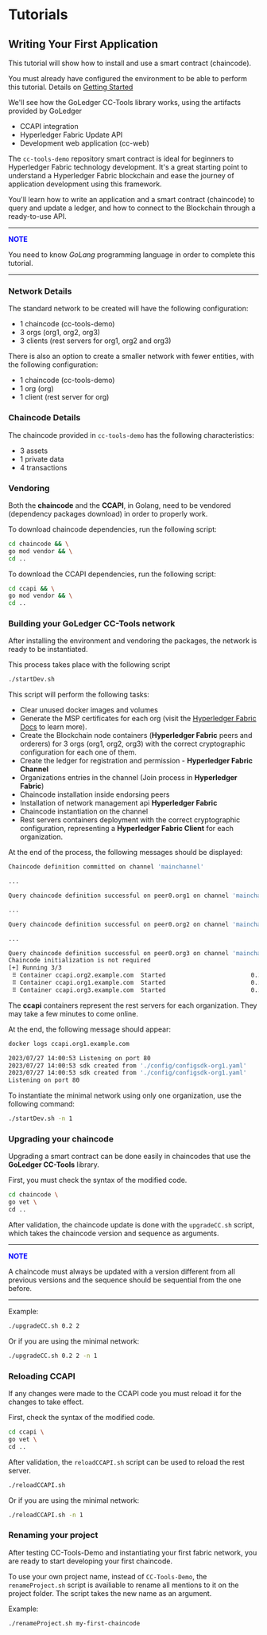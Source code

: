 # Tutorials

## Writing Your First Application

This tutorial will show how to install and use a smart contract (chaincode).

You must already have configured the environment to be able to perform this tutorial. Details on [Getting Started](getting-started.md)

We'll see how the GoLedger CC-Tools library works, using the artifacts provided by GoLedger

- CCAPI integration
- Hyperledger Fabric Update API
- Development web application (cc-web)

The `cc-tools-demo` repository smart contract is ideal for beginners to Hyperledger Fabric technology development. It's a great starting point to understand a Hyperledger Fabric blockchain and ease the journey of application development using this framework.

You'll learn how to write an application and a smart contract (chaincode) to query and update a ledger, and how to connect to the Blockchain through a ready-to-use API.

---
**<span style="color:blue">NOTE</span>**

You need to know *GoLang* programming language in order to complete this tutorial.

---

### Network Details

The standard network to be created will have the following configuration:

- 1 chaincode (cc-tools-demo)
- 3 orgs (org1, org2, org3)
- 3 clients (rest servers for org1, org2 and org3)

There is also an option to create a smaller network with fewer entities, with the following configuration:

- 1 chaincode (cc-tools-demo)
- 1 org (org)
- 1 client (rest server for org)

### Chaincode Details

The chaincode provided in `cc-tools-demo` has the following characteristics:

- 3 assets
- 1 private data
- 4 transactions

### Vendoring

Both the **chaincode** and the **CCAPI**, in Golang, need to be vendored (dependency packages download) in order to properly work.

To download chaincode dependencies, run the following script:

```sh
cd chaincode && \
go mod vendor && \
cd ..
```

To download the CCAPI dependencies, run the following script:

```sh
cd ccapi && \
go mod vendor && \
cd ..
```

### Building your GoLedger CC-Tools network

After installing the environment and vendoring the packages, the network is ready to be instantiated.

This process takes place with the following script

```sh
./startDev.sh
```

This script will perform the following tasks:

- Clear unused docker images and volumes
- Generate the MSP certificates for each org (visit the [Hyperledger Fabric Docs](https://hyperledger-fabric.readthedocs.io/) to learn more).
- Create the Blockchain node containers (**Hyperledger Fabric** peers and orderers) for 3 orgs (org1, org2, org3) with the correct cryptographic configuration for each one of them.
- Create the ledger for registration and permission - **Hyperledger Fabric Channel**
- Organizations entries in the channel (Join process in **Hyperledger Fabric**)
- Chaincode installation inside endorsing peers
- Installation of network management api **Hyperledger Fabric**
- Chaincode instantiation on the channel
- Rest servers containers deployment with the correct cryptographic configuration, representing a **Hyperledger Fabric Client** for each organization.

At the end of the process, the following messages should be displayed:

```sh
Chaincode definition committed on channel 'mainchannel'

...

Query chaincode definition successful on peer0.org1 on channel 'mainchannel'

...

Query chaincode definition successful on peer0.org2 on channel 'mainchannel'

...

Query chaincode definition successful on peer0.org3 on channel 'mainchannel'
Chaincode initialization is not required
[+] Running 3/3
 ⠿ Container ccapi.org2.example.com  Started                        0.3s
 ⠿ Container ccapi.org1.example.com  Started                        0.5s
 ⠿ Container ccapi.org3.example.com  Started                        0.5s
```

The **ccapi** containers represent the rest servers for each organization. They may take a few minutes to come online.

At the end, the following message should appear:

```sh
docker logs ccapi.org1.example.com 

2023/07/27 14:00:53 Listening on port 80
2023/07/27 14:00:53 sdk created from './config/configsdk-org1.yaml'
2023/07/27 14:00:53 sdk created from './config/configsdk-org1.yaml'
Listening on port 80
```

To instantiate the minimal network using only one organization, use the following command:

```sh
./startDev.sh -n 1
```

### Upgrading your chaincode

Upgrading a smart contract can be done easily in chaincodes that use the **GoLedger CC-Tools** library.

First, you must check the syntax of the modified code.

```sh
cd chaincode \
go vet \
cd ..
```

After validation, the chaincode update is done with the `upgradeCC.sh` script, which takes the chaincode version and sequence as arguments.

---

**<span style="color:blue">NOTE</span>**

A chaincode must always be updated with a version different from all previous versions and the sequence should be sequential from the one before.

---

Example:

```sh
./upgradeCC.sh 0.2 2
``` 

Or if you are using the minimal network:

```sh
./upgradeCC.sh 0.2 2 -n 1
``` 

### Reloading CCAPI

If any changes were made to the CCAPI code you must reload it for the changes to take effect. 

First, check the syntax of the modified code.

```sh
cd ccapi \
go vet \
cd ..
```

After validation, the `reloadCCAPI.sh` script can be used to reload the rest server.

```sh
./reloadCCAPI.sh
``` 

Or if you are using the minimal network:

```sh
./reloadCCAPI.sh -n 1
``` 

### Renaming your project

After testing CC-Tools-Demo and instantiating your first fabric network, you are ready to start developing your first chaincode.

To use your own project name, instead of `CC-Tools-Demo`, the `renameProject.sh` script is availiable to rename all mentions to it on the project folder. The script takes the new name as an argument.

Example: 

```sh
./renameProject.sh my-first-chaincode
``` 
